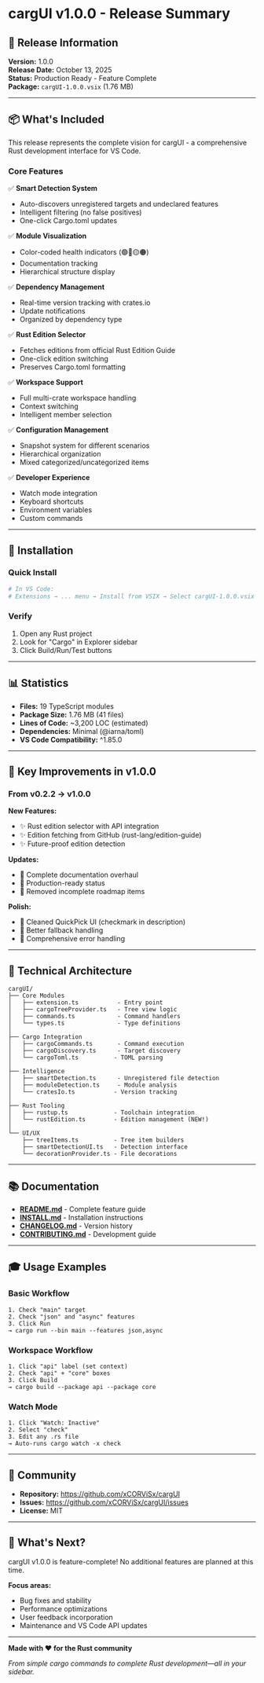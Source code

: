 # cargUI v1.0.0 - Release Summary

## 🎉 Release Information

**Version:** 1.0.0  
**Release Date:** October 13, 2025  
**Status:** Production Ready - Feature Complete  
**Package:** `cargUI-1.0.0.vsix` (1.76 MB)

---

## 📦 What's Included

This release represents the complete vision for cargUI - a comprehensive Rust development interface for VS Code.

### Core Features

✅ **Smart Detection System**
- Auto-discovers unregistered targets and undeclared features
- Intelligent filtering (no false positives)
- One-click Cargo.toml updates

✅ **Module Visualization**
- Color-coded health indicators (🟢🔵🟡🟠)
- Documentation tracking
- Hierarchical structure display

✅ **Dependency Management**
- Real-time version tracking with crates.io
- Update notifications
- Organized by dependency type

✅ **Rust Edition Selector**
- Fetches editions from official Rust Edition Guide
- One-click edition switching
- Preserves Cargo.toml formatting

✅ **Workspace Support**
- Full multi-crate workspace handling
- Context switching
- Intelligent member selection

✅ **Configuration Management**
- Snapshot system for different scenarios
- Hierarchical organization
- Mixed categorized/uncategorized items

✅ **Developer Experience**
- Watch mode integration
- Keyboard shortcuts
- Environment variables
- Custom commands

---

## 🚀 Installation

### Quick Install

```bash
# In VS Code:
# Extensions → ... menu → Install from VSIX → Select cargUI-1.0.0.vsix
```

### Verify

1. Open any Rust project
2. Look for "Cargo" in Explorer sidebar
3. Click Build/Run/Test buttons

---

## 📊 Statistics

- **Files:** 19 TypeScript modules
- **Package Size:** 1.76 MB (41 files)
- **Lines of Code:** ~3,200 LOC (estimated)
- **Dependencies:** Minimal (@iarna/toml)
- **VS Code Compatibility:** ^1.85.0

---

## 🎯 Key Improvements in v1.0.0

### From v0.2.2 → v1.0.0

**New Features:**
- ✨ Rust edition selector with API integration
- ✨ Edition fetching from GitHub (rust-lang/edition-guide)
- ✨ Future-proof edition detection

**Updates:**
- 📝 Complete documentation overhaul
- 📝 Production-ready status
- 📝 Removed incomplete roadmap items

**Polish:**
- 🎨 Cleaned QuickPick UI (checkmark in description)
- 🎨 Better fallback handling
- 🎨 Comprehensive error handling

---

## 🔧 Technical Architecture

```
cargUI/
├── Core Modules
│   ├── extension.ts           - Entry point
│   ├── cargoTreeProvider.ts   - Tree view logic
│   ├── commands.ts            - Command handlers
│   └── types.ts               - Type definitions
│
├── Cargo Integration
│   ├── cargoCommands.ts       - Command execution
│   ├── cargoDiscovery.ts      - Target discovery
│   └── cargoToml.ts          - TOML parsing
│
├── Intelligence
│   ├── smartDetection.ts      - Unregistered file detection
│   ├── moduleDetection.ts     - Module analysis
│   └── cratesIo.ts           - Version tracking
│
├── Rust Tooling
│   ├── rustup.ts             - Toolchain integration
│   └── rustEdition.ts        - Edition management (NEW!)
│
└── UI/UX
    ├── treeItems.ts          - Tree item builders
    ├── smartDetectionUI.ts   - Detection interface
    └── decorationProvider.ts - File decorations
```

---

## 📚 Documentation

- **[README.md](README.md)** - Complete feature guide
- **[INSTALL.md](INSTALL.md)** - Installation instructions
- **[CHANGELOG.md](CHANGELOG.md)** - Version history
- **[CONTRIBUTING.md](CONTRIBUTING.md)** - Development guide

---

## 🎓 Usage Examples

### Basic Workflow
```
1. Check "main" target
2. Check "json" and "async" features
3. Click Run
→ cargo run --bin main --features json,async
```

### Workspace Workflow
```
1. Click "api" label (set context)
2. Check "api" + "core" boxes
3. Click Build
→ cargo build --package api --package core
```

### Watch Mode
```
1. Click "Watch: Inactive"
2. Select "check"
3. Edit any .rs file
→ Auto-runs cargo watch -x check
```

---

## 🤝 Community

- **Repository:** https://github.com/xCORViSx/cargUI
- **Issues:** https://github.com/xCORViSx/cargUI/issues
- **License:** MIT

---

## 🎊 What's Next?

cargUI v1.0.0 is feature-complete! No additional features are planned at this time.

**Focus areas:**
- Bug fixes and stability
- Performance optimizations
- User feedback incorporation
- Maintenance and VS Code API updates

---

**Made with ❤️ for the Rust community**

*From simple cargo commands to complete Rust development—all in your sidebar.*
